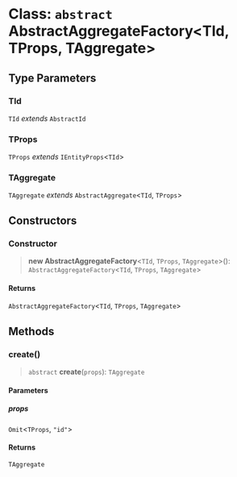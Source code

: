 # Class: `abstract` AbstractAggregateFactory\<TId, TProps, TAggregate\>

## Type Parameters

### TId

`TId` _extends_ `AbstractId`

### TProps

`TProps` _extends_ `IEntityProps`\<`TId`\>

### TAggregate

`TAggregate` _extends_ `AbstractAggregate`\<`TId`, `TProps`\>

## Constructors

<a id="constructor"></a>

### Constructor

> **new AbstractAggregateFactory**\<`TId`, `TProps`, `TAggregate`\>(): `AbstractAggregateFactory`\<`TId`, `TProps`, `TAggregate`\>

#### Returns

`AbstractAggregateFactory`\<`TId`, `TProps`, `TAggregate`\>

## Methods

<a id="create"></a>

### create()

> `abstract` **create**(`props`): `TAggregate`

#### Parameters

##### props

`Omit`\<`TProps`, `"id"`\>

#### Returns

`TAggregate`

